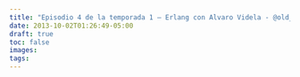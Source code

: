 ```yaml
---
title: "Episodio 4 de la temporada 1 – Erlang con Alvaro Videla - @old_sound"
date: 2013-10-02T01:26:49-05:00
draft: true
toc: false
images:
tags:
---
```

